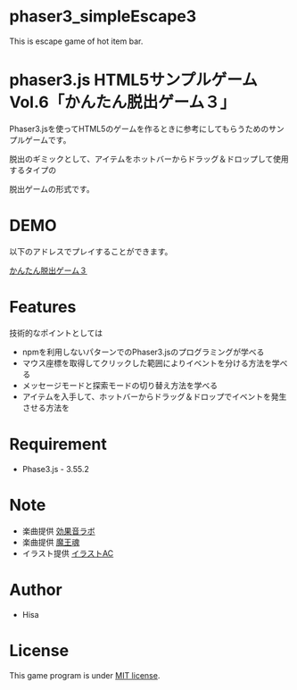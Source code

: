 # phaser3_simpleEscape3
This is escape game of hot item bar.


# phaser3.js HTML5サンプルゲーム Vol.6「かんたん脱出ゲーム３」
 
Phaser3.jsを使ってHTML5のゲームを作るときに参考にしてもらうためのサンプルゲームです。

脱出のギミックとして、アイテムをホットバーからドラッグ＆ドロップして使用するタイプの

脱出ゲームの形式です。

# DEMO
 
以下のアドレスでプレイすることができます。

[かんたん脱出ゲーム３](https://tinycore-hisanori.github.io/phaser3_simpleEscape3/)

 
# Features
 
技術的なポイントとしては

* npmを利用しないパターンでのPhaser3.jsのプログラミングが学べる
* マウス座標を取得してクリックした範囲によりイベントを分ける方法を学べる
* メッセージモードと探索モードの切り替え方法を学べる
* アイテムを入手して、ホットバーからドラッグ＆ドロップでイベントを発生させる方法を

# Requirement
 
* Phase3.js - 3.55.2
 
# Note

 * 楽曲提供 [効果音ラボ](https://soundeffect-lab.info/sound/anime/)
 * 楽曲提供 [魔王魂](https://maou.audio/)
 * イラスト提供 [イラストAC](https://www.ac-illust.com/)

 
# Author
 
* Hisa
 
# License
 
This game program is under [MIT license](https://en.wikipedia.org/wiki/MIT_License).